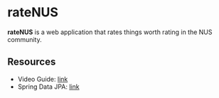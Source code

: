 # rateNUS
**rateNUS** is a web application that rates things worth rating in the NUS community.

## Resources
- Video Guide: [link](https://www.youtube.com/watch?app=desktop&v=9SGDpanrc8U&feature=share)
- Spring Data JPA: [link](https://www.youtube.com/watch?v=8SGI_XS5OPw&ab_channel=Amigoscode)
